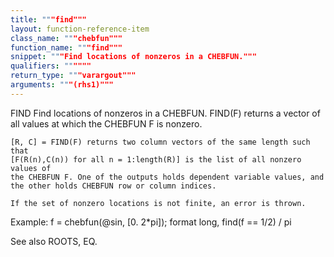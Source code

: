 ```yaml
---
title: """find"""
layout: function-reference-item
class_name: """chebfun"""
function_name: """find"""
snippet: """Find locations of nonzeros in a CHEBFUN."""
qualifiers: """"""
return_type: """varargout"""
arguments: """(rhs1)"""
---
```


 FIND   Find locations of nonzeros in a CHEBFUN.
    FIND(F) returns a vector of all values at which the CHEBFUN F is nonzero.
 
    [R, C] = FIND(F) returns two column vectors of the same length such that
    [F(R(n),C(n)) for all n = 1:length(R)] is the list of all nonzero values of
    the CHEBFUN F. One of the outputs holds dependent variable values, and
    the other holds CHEBFUN row or column indices.
 
    If the set of nonzero locations is not finite, an error is thrown.
 
  Example:
    f = chebfun(@sin, [0. 2*pi]);
    format long, find(f == 1/2) / pi
 
  See also ROOTS, EQ.
